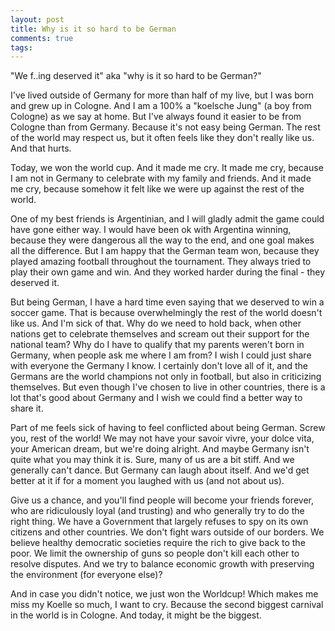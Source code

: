 ```yaml
---
layout: post
title: Why is it so hard to be German
comments: true
tags:
---
```

"We f..ing deserved it" aka "why is it so hard to be German?"

I've lived outside of Germany for more than half of my live, but I was born and grew up in Cologne. And I am a 100% a "koelsche Jung" (a boy from Cologne) as we say at home. But I've always found it easier to be from Cologne than from Germany. Because it's not easy being German. The rest of the world may respect us, but it often feels like they don't really like us. And that hurts. 

Today, we won the world cup. And it made me cry. It made me cry, because I am not in Germany to celebrate with my family and friends. And it made me cry, because somehow it felt like we were up against the rest of the world.

One of my best friends is Argentinian, and I will gladly admit the game could have gone either way. I would have been ok with Argentina winning, because they were dangerous all the way to the end, and one goal makes all the difference. But I am happy that the German team won, because they played amazing football throughout the tournament. They always tried to play their own game and win. And they worked harder during the final - they deserved it. 

But being German, I have a hard time even saying that we deserved to win a soccer game. That is because overwhelmingly the rest of the world doesn't like us. And I'm sick of that. Why do we need to hold back, when other nations get to celebrate themselves and scream out their support for the national team? Why do I have to qualify that my parents weren't born in Germany, when people ask me where I am from? I wish I could just share with everyone the Germany I know. I certainly don't love all of it, and the Germans are the world champions not only in football, but also in criticizing themselves. But even though I've chosen to live in other countries, there is a lot that's good about Germany and I wish we could find a better way to share it. 

Part of me feels sick of having to feel conflicted about being German. Screw you, rest of the world! We may not have your savoir vivre, your dolce vita, your American dream, but we're doing alright. And maybe Germany isn't quite what you may think it is. Sure, many of us are a bit stiff. And we generally can't dance. But Germany can laugh about itself. And we'd get better at it if for a moment you laughed with us (and not about us). 

Give us a chance, and you'll find people will become your friends forever, who are ridiculously loyal (and trusting) and who generally try to do the right thing. We have a Government that largely refuses to spy on its own citizens and other countries. We don't fight wars outside of our borders. We believe healthy democratic societies require the rich to give back to the poor. We limit the ownership of guns so people don't kill each other to resolve disputes. And we try to balance economic growth with preserving the environment (for everyone else)?

And in case you didn't notice, we just won the Worldcup! Which makes me miss my Koelle so much, I want to cry. Because the second biggest carnival in the world is in Cologne. And today, it might be the biggest. 

